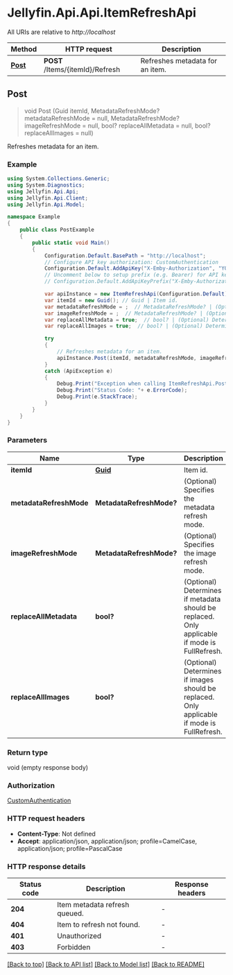 # Jellyfin.Api.Api.ItemRefreshApi

All URIs are relative to *http://localhost*

Method | HTTP request | Description
------------- | ------------- | -------------
[**Post**](ItemRefreshApi.md#post) | **POST** /Items/{itemId}/Refresh | Refreshes metadata for an item.



## Post

> void Post (Guid itemId, MetadataRefreshMode? metadataRefreshMode = null, MetadataRefreshMode? imageRefreshMode = null, bool? replaceAllMetadata = null, bool? replaceAllImages = null)

Refreshes metadata for an item.

### Example

```csharp
using System.Collections.Generic;
using System.Diagnostics;
using Jellyfin.Api.Api;
using Jellyfin.Api.Client;
using Jellyfin.Api.Model;

namespace Example
{
    public class PostExample
    {
        public static void Main()
        {
            Configuration.Default.BasePath = "http://localhost";
            // Configure API key authorization: CustomAuthentication
            Configuration.Default.AddApiKey("X-Emby-Authorization", "YOUR_API_KEY");
            // Uncomment below to setup prefix (e.g. Bearer) for API key, if needed
            // Configuration.Default.AddApiKeyPrefix("X-Emby-Authorization", "Bearer");

            var apiInstance = new ItemRefreshApi(Configuration.Default);
            var itemId = new Guid(); // Guid | Item id.
            var metadataRefreshMode = ;  // MetadataRefreshMode? | (Optional) Specifies the metadata refresh mode. (optional) 
            var imageRefreshMode = ;  // MetadataRefreshMode? | (Optional) Specifies the image refresh mode. (optional) 
            var replaceAllMetadata = true;  // bool? | (Optional) Determines if metadata should be replaced. Only applicable if mode is FullRefresh. (optional)  (default to false)
            var replaceAllImages = true;  // bool? | (Optional) Determines if images should be replaced. Only applicable if mode is FullRefresh. (optional)  (default to false)

            try
            {
                // Refreshes metadata for an item.
                apiInstance.Post(itemId, metadataRefreshMode, imageRefreshMode, replaceAllMetadata, replaceAllImages);
            }
            catch (ApiException e)
            {
                Debug.Print("Exception when calling ItemRefreshApi.Post: " + e.Message );
                Debug.Print("Status Code: "+ e.ErrorCode);
                Debug.Print(e.StackTrace);
            }
        }
    }
}
```

### Parameters


Name | Type | Description  | Notes
------------- | ------------- | ------------- | -------------
 **itemId** | [**Guid**](Guid.md)| Item id. | 
 **metadataRefreshMode** | **MetadataRefreshMode?**| (Optional) Specifies the metadata refresh mode. | [optional] 
 **imageRefreshMode** | **MetadataRefreshMode?**| (Optional) Specifies the image refresh mode. | [optional] 
 **replaceAllMetadata** | **bool?**| (Optional) Determines if metadata should be replaced. Only applicable if mode is FullRefresh. | [optional] [default to false]
 **replaceAllImages** | **bool?**| (Optional) Determines if images should be replaced. Only applicable if mode is FullRefresh. | [optional] [default to false]

### Return type

void (empty response body)

### Authorization

[CustomAuthentication](../README.md#CustomAuthentication)

### HTTP request headers

- **Content-Type**: Not defined
- **Accept**: application/json, application/json; profile=CamelCase, application/json; profile=PascalCase


### HTTP response details
| Status code | Description | Response headers |
|-------------|-------------|------------------|
| **204** | Item metadata refresh queued. |  -  |
| **404** | Item to refresh not found. |  -  |
| **401** | Unauthorized |  -  |
| **403** | Forbidden |  -  |

[[Back to top]](#)
[[Back to API list]](../README.md#documentation-for-api-endpoints)
[[Back to Model list]](../README.md#documentation-for-models)
[[Back to README]](../README.md)

